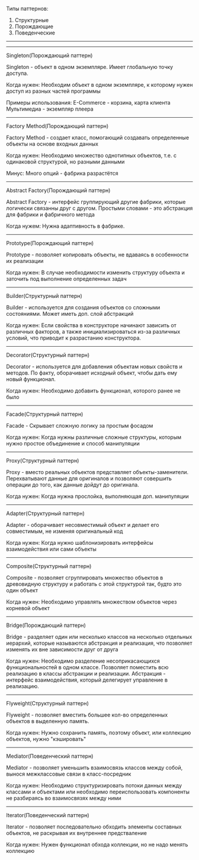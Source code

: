 Типы паттернов:
1. Структурные
2. Порождающие
3. Поведенческие

------------------------------
------------------------------

Singleton(Порождающий паттерн)

Singleton - объект в одном экземпляре. Имеет глобальную точку доступа.

Когда нужен: 
    Необходим объект в одном экземпляре, к которому нужен доступ из разных частей программы

Примеры использования:
    E-Commerce - корзина, карта клиента
    Мультимедиа - экземпляр плеера

------------------------------

Factory Method(Порождающий паттерн)

Factory Method - создает класс, помогающий создавать определенные объекты на основе входных данных

Когда нужен:
    Необходимо множество однотипных объектов, т.е. с одинаковой структурой, но разными данными

Минус:
    Много опций - фабрика разрастётся

------------------------------

Abstract Factory(Порождающий паттерн)

Abstract Factory - интерфейс группирующий другие фабрики, которые логически связанны друг с другом. Простыми словами - это абстракция для фабрики и фабричного метода

Когда нужем:
    Нужна адаптивность в фабрике. 

------------------------------

Prototype(Порождающий паттерн)

Prototype - позволяет копировать объекты, не вдаваясь в особенности их реализации

Когда нужен:
    В случае необходимости изменить структуру объекта и заточить под выполнение определенных задач

------------------------------

Builder(Структурный паттерн)

Builder - используется для создания объектов со сложными состояниями. Может иметь доп. слой абстракций

Когда нужен:
    Если свойства в конструкторе начинают зависить от различных факторов, а также инициализироваться из-за различных условий, что приводит к разрастанию конструктора.

------------------------------

Decorator(Структурный паттерн)

Decorator - используется для добавления объектам новых свойств и методов. По факту, оборачивает исходный объект, чтобы дать ему новый функционал. 

Когда нужен:
    Необходимо добавить функционал, которого ранее не было

------------------------------

Facade(Структурный паттерн)

Facade - Скрывает сложную логику за простым фосадом

Когда нужен:
    Когда нужны различные сложные структуры, которым нужно простое объединение и способ манипуляции

------------------------------

Proxy(Структурный паттерн)

Proxy - вместо реальных объектов представляет объекты-заменители. Перехватывают данные для оригиналов и позволяют совершить операции до того, как данные дойдут до оригинала.

Когда нужен:
    Когда нужна прослойка, выполняющая доп. манипуляции

------------------------------

Adapter(Структурный паттерн)

Adapter - оборачивает несовместимый объект и делает его совместимым, не изменяя оригинальный код

Когда нужен:
    Когда нужно шаблонизировать интерфейсы взаимодействия или сами объекты

------------------------------

Composite(Структурный паттерн)

Composite - позволяет сгруппировать множество объектов в древовидную структуру и работать с этой структурой так, будто это один объект

Когда нужен:
    Необходимо управлять множеством объектов через корневой объект

------------------------------

Bridge(Порождающий паттерн)

Bridge - разделяет один или несколько классов на несколько отдельных иерархий, которые называются абстракция и реализация, что позволяет изменять их вне зависимости друг от друга

Когда нужен:
    Необходимо разделение несоприкасающихся функциональностей в одном классе. Позволяет поместить всю реализацию в классы абстракции и реализации. Абстракция - интерфейс взаимодействия, который делегирует управление в реализацию.

------------------------------

Flyweight(Структурный паттерн)

Flyweight - позволяет вместить большее кол-во определенных объектов в выделенную память.

Когда нужен:
    Нужно сохранить память, поэтому объект, или коллекцию объектов, нужно "кэшировать"

------------------------------

Mediator(Поведенческий паттерн)

Mediator - позволяет уменьшить взаимосвязь классов между собой, вынося межклассовые связи в класс-посредник

Когда нужен:
    Необходимо структуризировать потоки данных между классами и объектами или необходимо переиспользовать компоненты не разбираясь во взаимосвязях между ними

------------------------------

Iterator(Поведенческий паттерн)

Iterator - позволяет последовательно обходить элементы составных объектов, не раскрывая их внутреннее предстваление

Когда нужен:
    Нужен функционал обхода коллекции, но не надо менять коллекцию  